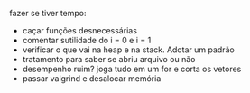 fazer se tiver tempo:
- caçar funções desnecessárias
- comentar sutilidade do i = 0 e i = 1
- verificar o que vai na heap e na stack. Adotar um padrão
- tratamento para saber se abriu arquivo ou não
- desempenho ruim? joga tudo em um for e corta os vetores
- passar valgrind e desalocar memória
